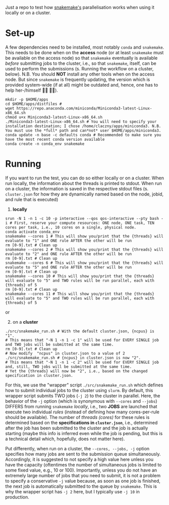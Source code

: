 Just a repo to test how [snakemake's](https://snakemake.readthedocs.io/en/stable/) parallelisation works when using it locally or on a cluster.

# Set-up
A few dependencies need to be installed, most notably `conda` and `snakemake`.
This needs to be done when on the **access** node (or at least `snakemake` must be available on the access node) so that `snakemake` eventually is available *before* submitting jobs to the cluster, i.e., so that `snakemake`, itself, can be used to perform the submissions (s. Running the workflow on a cluster, below).
N.B. You should **NOT** install any other tools when on the access node. But since `snakemake` is frequently updating, the version which is provided system-wide (if at all) might be outdated and, hence, one has to help her-/himself :woman_shrugging: :man_shrugging:).

```
mkdir -p $HOME/apps
cd $HOME/apps/distfiles # 
wget https://repo.anaconda.com/miniconda/Miniconda3-latest-Linux-x86_64.sh
chmod u+x Miniconda3-latest-Linux-x86_64.sh
./Miniconda3-latest-Linux-x86_64.sh # You will need to specify your installation destination; I chose /home/claczny/apps/miniconda3. N.B. You must use the *full* path and can*not* user $HOME/apps/miniconda3.
conda update -n base -c defaults conda # Recommended to make sure you have the most recent conda version available
conda create -n conda_env snakemake
```

# Running
If you want to run the test, you can do so either locally or on a cluster.
When run locally, the information about the threads is printed to stdout.
When run on a cluster, the information is saved in the respective stdout files (s. `cluster.json` for how they are dynamically named based on the node, jobid, and rule that is executed)

1. **locally**
```
srun -N 1 -n 1 -c 10 -p interactive --qos qos-interactive --pty bash -i # First, reserve your compute resources: ONE node, ONE task, TEN cores per task, i.e., 10 cores on a single, physical node.
conda activate conda_env
snakemake --cores 1 # This will show you/print that the {threads} will evaluate to "1" and ONE rule AFTER the other will be run
rm [0-9].txt # Clean up
snakemake --cores 2 # This will show you/print that the {threads} will evaluate to "2" and ONE rule AFTER the other will be run
rm [0-9].txt # Clean up
snakemake --cores 6 # This will show you/print that the {threads} will evaluate to "5" and ONE rule AFTER the other will be run
rm [0-9].txt # Clean up
snakemake --cores 10 # This will show you/print that the {threads} will evaluate to "5" and TWO rules will be run parallel, each with {threads} of 5
rm [0-9].txt # Clean up
snakemake --cores 11 # This will show you/print that the {threads} will evaluate to "5" and TWO rules will be run parallel, each with {threads} of 5
```

or 

2. on a **cluster**
```
./src/snakemake_run.sh # With the default cluster.json, {ncpus} is "1".
# This means that "-N 1 -n 1 -c 1" will be used for EVERY SINGLE job and TWO jobs will be submitted at the same time.
rm [0-9].txt # Clean up
# Now modify  "ncpus" in cluster.json to a value of 2
./src/snakemake_run.sh # {ncpus} in cluster.json is now "2".
# This means that "-N 1 -n 1 -c 2" will be used for EVERY SINGLE job and, still, TWO jobs will be submitted at the same time.
# Yet the {threads} will now be "2", i.e., based on the changed specification in cluster.json.
```
For this, we use the "wrapper" script `./src/snakemake_run.sh` which defines how to submit individual jobs to the cluster using `slurm`.
By default, this wrapper script submits TWO jobs (`-j 2`) to the cluster in parallel.
Here, the behavior of the `-j` option (which is synonymous with `--cores` and `--jobs`) DIFFERS from running `snakemake` *locally*, i.e., two **JOBS** are launched that execute two individual *rules* (instead of defining how many cores-per-rule should be available).
The number of *threads (cores)* for these rules is determined based on the **specifications in `cluster.json`**, i.e., determined after the job has been submitted to the cluster and the job is actually starting (maybe this info is inferred even while the job is pending, but this is a technical detail which, hopefully, does not matter here).

Put differently, when run on a cluster, the `--cores, --jobs, -j` option specifies how many jobs are sent to the submission queue simultaneously.
Accordingly, it is suggested to not specify a high value here unless you have the capacity (oftentimes the number of simultaneous jobs is limited to some fixed value, e.g., 10 or 100).
Importantly, unless you do not have an extremely large number of jobs that you need to submit, it is not a problem to specify a conservative `-j` value because, as soon as one job is finished, the next job is automatically submitted to the queue by `snakemake`.
This is why the wrapper script has `-j 2` here, but I typically use `-j 10` in production.


